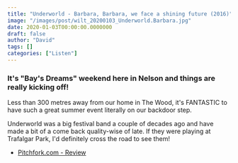 ```yaml
---
title: "Underworld - Barbara, Barbara, we face a shining future (2016)"
image: "/images/post/wilt_20200103_Underworld.Barbara.jpg"
date: 2020-01-03T00:00:00.0000000
draft: false
author: "David"
tags: []
categories: ["Listen"]
---
```

### It's "Bay's Dreams" weekend here in Nelson and things are really kicking off!   
  
Less than 300 metres away from our home in The Wood, it's FANTASTIC to have such a great summer event literally on our backdoor step.   
  
Underworld was a big festival band a couple of decades ago and have made a bit of a come back quality-wise of late.  If they were playing at Trafalgar Park, I'd definitely cross the road to see them!

-  [Pitchfork.com - Review](https://pitchfork.com/reviews/albums/21509-barbara-barbara-we-face-a-shining-future/)